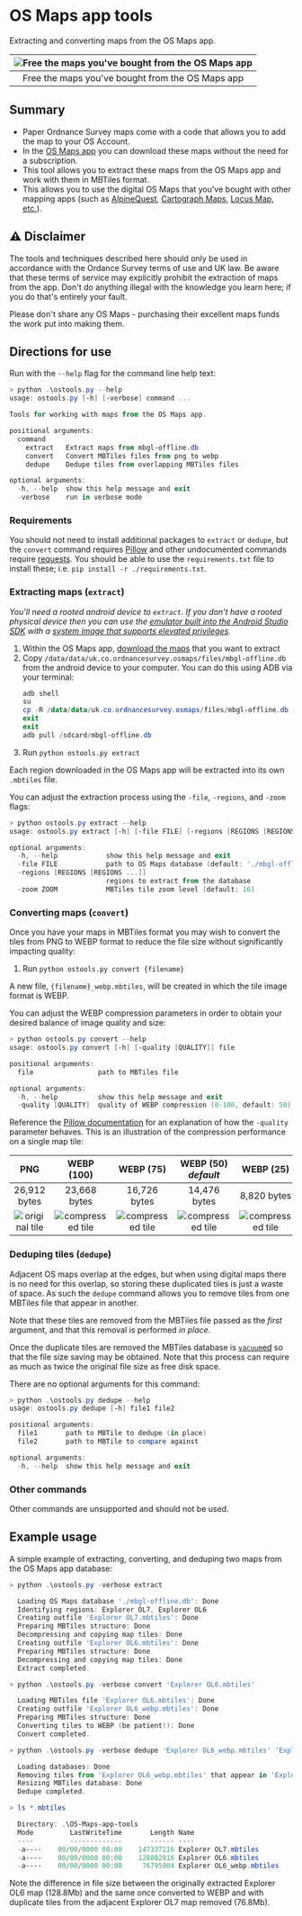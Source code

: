 # OS Maps app tools
Extracting and converting maps from the OS Maps app.

| ![Free the maps you've bought from the OS Maps app](./resources/screenshot.jpg) |
| :---: |
| Free the maps you've bought from the OS Maps app |

## Summary
* Paper Ordnance Survey maps come with a code that allows you to add the map to your OS Account.
* In the [OS Maps app](https://shop.ordnancesurvey.co.uk/apps/os-maps-subscriptions/#app) you can download these maps without the need for a subscription.
* This tool allows you to extract these maps from the OS Maps app and work with them in MBTiles format.
* This allows you to use the digital OS Maps that you've bought with other mapping apps (such as [AlpineQuest](https://alpinequest.net/en/help/v2/maps/file-based-select), [Cartograph Maps](https://www.cartograph.eu/v3/), [Locus Map](https://www.locusmap.app/), [etc.](https://www.cumbriasoaringclub.co.uk/kb/osm.php#apps)).

## :warning: Disclaimer
The tools and techniques described here should only be used in accordance with the Ordance Survey terms of use and UK law. Be aware that these terms of service may explicitly prohibit the extraction of maps from the app. Don't do anything illegal with the knowledge you learn here; if you do that's entirely your fault.

Please don't share any OS Maps - purchasing their excellent maps funds the work put into making them.

## Directions for use
Run with the `--help` flag for the command line help text:

```powershell
> python .\ostools.py --help
usage: ostools.py [-h] [-verbose] command ...

Tools for working with maps from the OS Maps app.

positional arguments:
  command
    extract   Extract maps from mbgl-offline.db
    convert   Convert MBTiles files from png to webp
    dedupe    Dedupe tiles from overlapping MBTiles files

optional arguments:
  -h, --help  show this help message and exit
  -verbose    run in verbose mode
```

### Requirements
You should not need to install additional packages to `extract` or `dedupe`, but the `convert` command requires [Pillow](https://pillow.readthedocs.io/en/stable/installation.html) and other undocumented commands require [requests](https://requests.readthedocs.io/en/latest/user/install/#install). You should be able to use the `requirements.txt` file to install these; i.e. `pip install -r ./requirements.txt`.

### Extracting maps (`extract`)
_You'll need a rooted android device to `extract`. If you don't have a rooted physical device then you can use the [emulator built into the Android Studio SDK](https://developer.android.com/studio/run/managing-avds) with a [system image that supports elevated privileges](https://developer.android.com/studio/run/managing-avds#system-image)._

1. Within the OS Maps app, [download the maps](https://osmaps.com/os-maps-help?categoryId=631349&article=637593#article-id-637593) that you want to extract
1. Copy `/data/data/uk.co.ordnancesurvey.osmaps/files/mbgl-offline.db` from the android device to your computer. You can do this using ADB via your terminal:
    ```powershell
    adb shell
    su
    cp -R /data/data/uk.co.ordnancesurvey.osmaps/files/mbgl-offline.db /sdcard/
    exit
    exit
    adb pull /sdcard/mbgl-offline.db
    ```
1. Run `python ostools.py extract`

Each region downloaded in the OS Maps app will be extracted into its own `.mbtiles` file.

You can adjust the extraction process using the `-file`, `-regions`, and `-zoom` flags:

```powershell
> python ostools.py extract --help
usage: ostools.py extract [-h] [-file FILE] [-regions [REGIONS [REGIONS ...]]] [-zoom ZOOM]

optional arguments:
  -h, --help            show this help message and exit
  -file FILE            path to OS Maps database (default: './mbgl-offline.db')
  -regions [REGIONS [REGIONS ...]]
                        regions to extract from the database
  -zoom ZOOM            MBTiles tile zoom level (default: 16)
```

### Converting maps (`convert`)
Once you have your maps in MBTiles format you may wish to convert the tiles from PNG to WEBP format to reduce the file size without significantly impacting quality:

1. Run `python ostools.py convert {filename}`

A new file, `{filename}_webp.mbtiles`, will be created in which the tile image format is WEBP.

You can adjust the WEBP compression parameters in order to obtain your desired balance of image quality and size:

```powershell
> python ostools.py convert --help
usage: ostools.py convert [-h] [-quality [QUALITY]] file

positional arguments:
  file                path to MBTiles file

optional arguments:
  -h, --help          show this help message and exit
  -quality [QUALITY]  quality of WEBP compression (0-100, default: 50)
```

Reference the [Pillow documentation](https://pillow.readthedocs.io/en/stable/handbook/image-file-formats.html#webp) for an explanation of how the `-quality` parameter behaves. This is an illustration of the compression performance on a single map tile:

| PNG | WEBP (100) | WEBP (75) | WEBP (50) _default_ | WEBP (25) | WEBP (0) |
| :---: | :---: | :---: | :---: | :---: | :---: |
| 26,912 bytes | 23,668 bytes | 16,726 bytes | 14,476 bytes | 8,820 bytes | 2,362 bytes |
| ![original tile](./resources/original.png) | ![compressed tile](./resources/100.webp) | ![compressed tile](./resources/75.webp) | ![compressed tile](./resources/50.webp) | ![compressed tile](./resources/25.webp) | ![compressed tile](./resources/0.webp) |

### Deduping tiles (`dedupe`)
Adjacent OS maps overlap at the edges, but when using digital maps there is no need for this overlap, so storing these duplicated tiles is just a waste of space. As such the `dedupe` command allows you to remove tiles from one MBTiles file that appear in another.

Note that these tiles are removed from the MBTiles file passed as the _first_ argument, and that this removal is performed _in place_.

Once the duplicate tiles are removed the MBTiles database is [`vacuum`ed](https://www.sqlite.org/lang_vacuum.html) so that the file size saving may be obtained. Note that this process can require as much as twice the original file size as free disk space.

There are no optional arguments for this command:

```powershell
> python .\ostools.py dedupe --help
usage: ostools.py dedupe [-h] file1 file2

positional arguments:
  file1       path to MBTile to dedupe (in place)
  file2       path to MBTile to compare against

optional arguments:
  -h, --help  show this help message and exit
```

### Other commands
Other commands are unsupported and should not be used.

## Example usage
A simple example of extracting, converting, and deduping two maps from the OS Maps app database:

```powershell
> python .\ostools.py -verbose extract

  Loading OS Maps database './mbgl-offline.db': Done
  Identifying regions: Explorer OL7, Explorer OL6
  Creating outfile 'Explorer OL7.mbtiles': Done
  Preparing MBTiles structure: Done
  Decompressing and copying map tiles: Done
  Creating outfile 'Explorer OL6.mbtiles': Done
  Preparing MBTiles structure: Done
  Decompressing and copying map tiles: Done
  Extract completed.

> python .\ostools.py -verbose convert 'Explorer OL6.mbtiles'

  Loading MBTiles file 'Explorer OL6.mbtiles': Done
  Creating outfile 'Explorer OL6_webp.mbtiles': Done
  Preparing MBTiles structure: Done
  Converting tiles to WEBP (be patient!): Done
  Convert completed.

> python .\ostools.py -verbose dedupe 'Explorer OL6_webp.mbtiles' 'Explorer OL7.mbtiles'

  Loading databases: Done
  Removing tiles from 'Explorer OL6_webp.mbtiles' that appear in 'Explorer OL7.mbtiles': 696 duplicates
  Resizing MBTiles database: Done
  Dedupe completed.

> ls *.mbtiles

  Directory: .\OS-Maps-app-tools
  Mode         LastWriteTime       Length Name
  ----         -------------       ------ ----
  -a----    00/00/0000 00:00    147337216 Explorer OL7.mbtiles
  -a----    00/00/0000 00:00    128802816 Explorer OL6.mbtiles
  -a----    00/00/0000 00:00     76795904 Explorer OL6_webp.mbtiles
```

Note the difference in file size between the originally extracted Explorer OL6 map (128.8Mb) and the same once converted to WEBP and with duplicate tiles from the adjacent Explorer OL7 map removed (76.8Mb).

